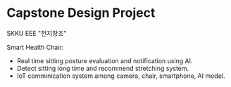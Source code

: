 # Capstone Design Project
SKKU EEE "천지창조"

Smart Health Chair:
- Real time sitting posture evaluation and notification using AI.
- Detect sitting long time and recommend stretching system.
- IoT comminication system among camera, chair, smartphone, AI model.

